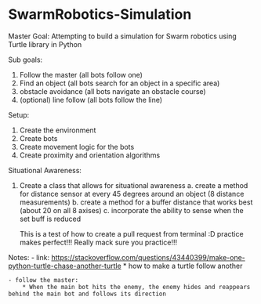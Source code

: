 # SwarmRobotics-Simulation

Master Goal:
Attempting to build a simulation for Swarm robotics using Turtle library in Python

Sub goals:
1.	Follow the master (all bots follow one) 
2.	Find an object (all bots search for an object in a specific area)
3.	obstacle avoidance (all bots navigate an obstacle course)
4.  (optional) line follow (all bots follow the line)


Setup:
1.	Create the environment 
2.	Create bots
3.	Create movement logic for the bots
4.	Create proximity and orientation algorithms 

Situational Awareness:
1. Create a class that allows for situational awareness
    a. create a method for distance sensor at every 45 degrees around an object (8 distance measurements)
    b. create a method for a buffer distance that works best (about 20 on all 8 axises)
    c. incorporate the ability to sense when the set buff is reduced


    This is a test of how to create a pull request from terminal :D
    practice makes perfect!!!
    Really mack sure you practice!!!


Notes:
    - link: https://stackoverflow.com/questions/43440399/make-one-python-turtle-chase-another-turtle
        * how to make a turtle follow another

    - follow the master:
        * When the main bot hits the enemy, the enemy hides and reappears behind the main bot and follows its direction